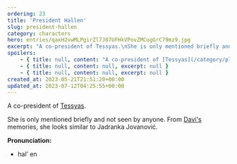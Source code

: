 ```yaml
---
ordering: 23
title: 'President Hallen'
slug: president-hallen
category: characters
hero: entries/qaxH2vwMLPgirZl7J07UFHkVPovZMCugGrC79mz9.jpg
excerpt: "A co-president of Tessyas.\nShe is only mentioned briefly and not seen by anyone. From Davi's memorie..."
spoilers:
    - { title: null, content: "A co-president of [Tessyas](/category/planets-cities/tessyas). The president's first name is Brynda.\r\n\r\nShe is only mentioned briefly and not seen by anyone. From [Davi's](/category/characters/davi) memories, she looks similar to Jadranka Jovanović.\r\n\r\n**Pronunciation:**\r\n- brin’ duh\r\n- hal’ en", excerpt: "A co-president of Tessyas. The president's first name is Brynda.\nShe is only mentioned briefly and n..." }
    - { title: null, content: null, excerpt: null }
    - { title: null, content: null, excerpt: null }
created_at: 2023-05-21T21:51:20+00:00
updated_at: 2023-07-12T04:25:55+00:00
---
```

A co-president of [Tessyas](/category/planets-cities/tessyas).

She is only mentioned briefly and not seen by anyone. From [Davi's](/category/characters/davi) memories, she looks similar to Jadranka Jovanović.

**Pronunciation:**
- hal’ en